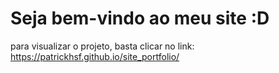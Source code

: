 # Seja bem-vindo ao meu site :D

para visualizar o projeto, basta clicar no link:
https://patrickhsf.github.io/site_portfolio/

